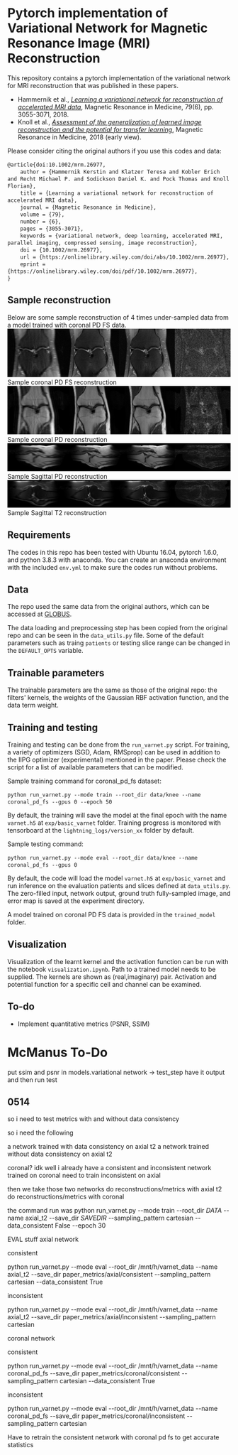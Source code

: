 # Pytorch implementation of Variational Network for Magnetic Resonance Image (MRI) Reconstruction

This repository contains a pytorch implementation of the variational network for MRI reconstruction that was published in these papers.

 - Hammernik et al., [*Learning a variational network for reconstruction of accelerated MRI data*](https://onlinelibrary.wiley.com/doi/abs/10.1002/mrm.26977), Magnetic Resonance in Medicine, 79(6), pp. 3055-3071, 2018.
 - Knoll et al., [*Assessment of the generalization of learned image reconstruction and the potential for transfer learning*](https://onlinelibrary.wiley.com/doi/full/10.1002/mrm.27355), Magnetic Resonance in Medicine, 2018 (early view).

Please consider citing the original authors if you use this codes and data:
```
@article{doi:10.1002/mrm.26977,
    author = {Hammernik Kerstin and Klatzer Teresa and Kobler Erich and Recht Michael P. and Sodickson Daniel K. and Pock Thomas and Knoll Florian},
    title = {Learning a variational network for reconstruction of accelerated MRI data},
    journal = {Magnetic Resonance in Medicine},
    volume = {79},
    number = {6},
    pages = {3055-3071},
    keywords = {variational network, deep learning, accelerated MRI, parallel imaging, compressed sensing, image reconstruction},
    doi = {10.1002/mrm.26977},
    url = {https://onlinelibrary.wiley.com/doi/abs/10.1002/mrm.26977},
    eprint = {https://onlinelibrary.wiley.com/doi/pdf/10.1002/mrm.26977},
}
```

## Sample reconstruction
Below are some sample reconstruction of 4 times under-sampled data from a model trained with coronal PD FS data.
![Coronal PD FS](sample_recon/sample_cor_pd_fs.png)
Sample coronal PD FS reconstruction
![Coronal PD](sample_recon/sample_cor_pd.png)
Sample coronal PD reconstruction
![Sagittal PD](sample_recon/sample_sagittal_pd.png)
Sample Sagittal PD reconstruction
![Sagittal T2](sample_recon/sample_sagittal_t2.png)
Sample Sagittal T2 reconstruction

## Requirements
The codes in this repo has been tested with Ubuntu 16.04, pytorch 1.6.0, and python 3.8.3 with anaconda. You can create an anaconda environment with the included `env.yml` to make sure the codes run without problems.

## Data
The repo used the same data from the original authors, which can be accessed at [GLOBUS](https://app.globus.org/file-manager?origin_id=15c7de28-a76b-11e9-821c-02b7a92d8e58&origin_path=%2F).

The data loading and preprocessing step has been copied from the original repo and can be seen in the `data_utils.py` file. Some of the default parameters such as traing `patients` or testing slice range can be changed in the `DEFAULT_OPTS` variable.

## Trainable parameters
The trainable parameters are the same as those of the original repo: the filters' kernels, the weights of the Gaussian RBF activation function, and the data term weight.

## Training and testing
Training and testing can be done from the `run_varnet.py` script. For training, a variety of optimizers (SGD, Adam, RMSprop) can be used in addition to the IIPG optimizer (experimental) mentioned in the paper. Please check the script for a list of available parameters that can be modified.

Sample training command for coronal_pd_fs dataset:
```
python run_varnet.py --mode train --root_dir data/knee --name coronal_pd_fs --gpus 0 --epoch 50 
```
By default, the training will save the model at the final epoch with the name `varnet.h5` at `exp/basic_varnet` folder. Training progress is monitored with tensorboard at the `lightning_logs/version_xx` folder by default.

Sample testing command:
```
python run_varnet.py --mode eval --root_dir data/knee --name coronal_pd_fs --gpus 0
```
By default, the code will load the model `varnet.h5` at `exp/basic_varnet` and run inference on the evaluation patients and slices defined at `data_utils.py`. The zero-filled input, network output, ground truth fully-sampled image, and error map is saved at the experiment directory.

A model trained on coronal PD FS data is provided in the `trained_model` folder.

## Visualization
Visualization of the learnt kernel and the activation function can be run with the notebook `visualization.ipynb`. Path to a trained model needs to be supplied. The kernels are shown as (real,imaginary) pair. Activation and potential function for a specific cell and channel can be examined.

## To-do
- Implement quantitative metrics (PSNR, SSIM)

# McManus To-Do
put ssim and psnr in models.variational network -> test_step
have it output and then run test

## 0514
so i need to test metrics with and without data consistency

so i need the following

a network trained with data consistency on axial t2
a network trained without data consistency on axial t2

coronal? idk
well i already have a consistent and inconsistent network trained on coronal
need to train inconsistent on axial

then we take those two networks
do reconstructions/metrics with axial t2
do reconstructions/metrics with coronal


the command run was
python run_varnet.py --mode train --root_dir *DATA* --name axial_t2 --save_dir *SAVEDIR* --sampling_pattern cartesian --data_consistent False --epoch 30


EVAL stuff
axial network

consistent

python run_varnet.py --mode eval --root_dir /mnt/h/varnet_data --name axial_t2 --save_dir paper_metrics/axial/consistent --sampling_pattern cartesian --data_consistent True 

inconsistent

python run_varnet.py --mode eval --root_dir /mnt/h/varnet_data --name axial_t2 --save_dir paper_metrics/axial/inconsistent --sampling_pattern cartesian 

coronal network

consistent 

python run_varnet.py --mode eval --root_dir /mnt/h/varnet_data --name coronal_pd_fs --save_dir paper_metrics/coronal/consistent --sampling_pattern cartesian --data_consistent True 

inconsistent

python run_varnet.py --mode eval --root_dir /mnt/h/varnet_data --name coronal_pd_fs --save_dir paper_metrics/coronal/inconsistent --sampling_pattern cartesian 


Have to retrain the consistent network with coronal pd fs to get accurate statistics